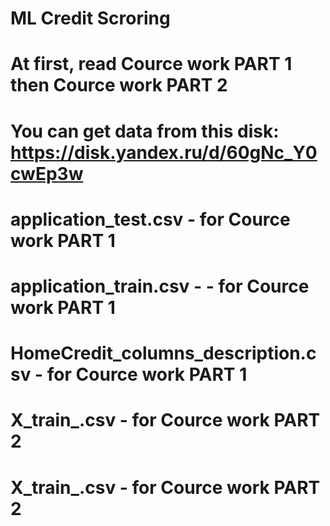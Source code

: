 # ML Credit Scroring
# At first, read Cource work PART 1 then Cource work PART 2
# You can get data from this disk: https://disk.yandex.ru/d/60gNc_Y0cwEp3w
# application_test.csv - for Cource work PART 1
# application_train.csv - - for Cource work PART 1
# HomeCredit_columns_description.csv - for Cource work PART 1
# X_train_.csv - for Cource work PART 2
# X_train_.csv - for Cource work PART 2
